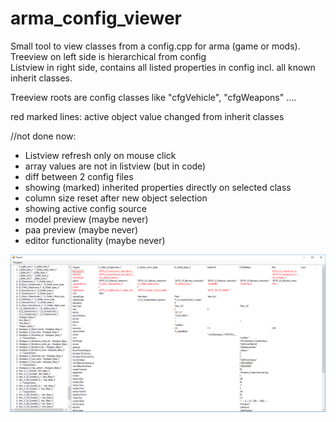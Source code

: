 # arma_config_viewer

Small tool to view classes from a config.cpp for arma (game or mods).<br/>
Treeview on left side is hierarchical from config<br/>
Listview in right side, contains all listed properties in config incl. all known inherit classes.<br/>

Treeview roots are config classes like "cfgVehicle", "cfgWeapons" ....

red marked lines: active object value changed from inherit classes


//not done now:
* Listview refresh only on mouse click
* array values are not in listview (but in code)
* diff between 2 config files
* showing (marked) inherited properties directly on selected class
* column size reset after new object selection
* showing active config source
* model preview (maybe never)
* paa preview (maybe never)
* editor functionality (maybe never)


<img src="bsp.PNG">
